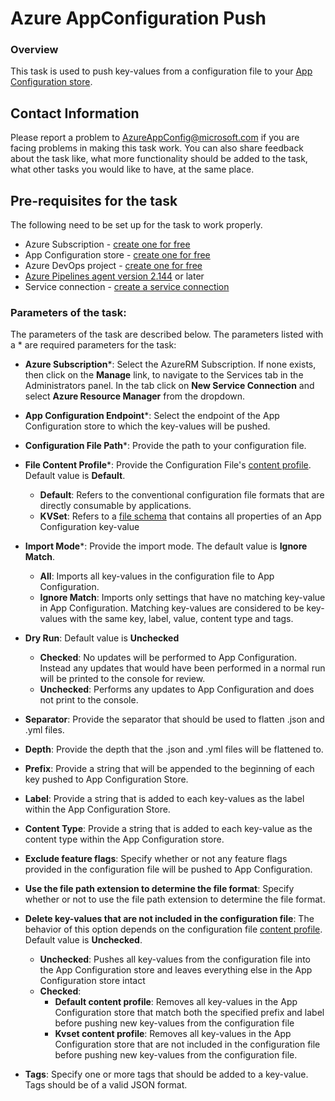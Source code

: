 # Azure AppConfiguration Push

### Overview

This task is used to push key-values from a configuration file to your  [App Configuration store](https://learn.microsoft.com/azure/azure-app-configuration/quickstart-azure-app-configuration-create). 

## Contact Information

Please report a problem to <AzureAppConfig@microsoft.com> if you are facing problems in making this task work.  You can also share feedback about the task like, what more functionality should be added to the task, what other tasks you would like to have, at the same place.

## Pre-requisites for the task
The following need to be set up for the task to work properly.

- Azure Subscription - [create one for free](https://azure.microsoft.com/free/)
- App Configuration store - [create one for free](https://learn.microsoft.com/azure/azure-app-configuration/quickstart-azure-app-configuration-create#create-an-app-configuration-store)
- Azure DevOps project - [create one for free](https://go.microsoft.com/fwlink/?LinkId=2014881)
- [Azure Pipelines agent version 2.144](https://github.com/microsoft/azure-pipelines-agent/releases/tag/v2.144.0) or later
- Service connection - [create a service connection](https://learn.microsoft.com/azure/azure-app-configuration/push-kv-devops-pipeline#create-a-service-connection)

### Parameters of the task:

The parameters of the task are described below. The parameters listed with a \* are required parameters for the task:

* **Azure Subscription**\*: Select the AzureRM Subscription. If none exists, then click on the **Manage** link, to navigate to the Services tab in the Administrators panel. In the tab click on **New Service Connection** and select **Azure Resource Manager** from the dropdown.

* **App Configuration Endpoint**\*: Select the endpoint of the App Configuration store to which the key-values will be pushed.

* **Configuration File Path**\*: Provide the path to your configuration file.

* **File Content Profile**\*: Provide the Configuration File's [content profile](https://learn.microsoft.com/azure/azure-app-configuration/concept-config-file). Default value is **Default**.
    - **Default**: Refers to the conventional configuration file formats that are directly consumable by applications.
    - **KVSet**:  Refers to a [file schema](https://github.com/Azure/AppConfiguration/blob/main/docs/KVSet/KVSet.v1.0.0.schema.json) that contains all properties of an App Configuration key-value

* **Import Mode**\*: Provide the import mode. The default value is **Ignore Match**.
    - **All**:  Imports all key-values in the configuration file to App Configuration.
    - **Ignore Match**: Imports only settings that have no matching key-value in App Configuration. Matching key-values are considered to be key-values with the same key, label, value, content type and tags.

* **Dry Run**: Default value is **Unchecked**
    - **Checked**: No updates will be performed to App Configuration. Instead any updates that would have been performed in a normal run will be printed to the console for review.
    - **Unchecked**: Performs any updates to App Configuration and does not print to the console.

* **Separator**: Provide the separator that should be used to flatten .json and .yml files.

* **Depth**: Provide the depth that the .json and .yml files will be flattened to.

* **Prefix**: Provide a string that will be appended to the beginning of each key pushed to App Configuration Store.

* **Label**: Provide a string that is added to each key-values as the label within the App Configuration Store.

* **Content Type**: Provide a string that is added to each key-value as the content type within the App Configuration store.

* **Exclude feature flags**: Specify whether or not any feature flags provided in the configuration file will be pushed to App Configuration.

* **Use the file path extension to determine the file format**: Specify whether or not to use the file path extension to determine the file format.

* **Delete key-values that are not included in the configuration file**: The behavior of this option depends on the configuration file [content profile](https://learn.microsoft.com/azure/azure-app-configuration/concept-config-file). Default value is **Unchecked**.
    - **Unchecked**:  Pushes all key-values from the configuration file into the App Configuration store and leaves everything else in the App Configuration store intact
    - **Checked**:
        - **Default content profile**: Removes all key-values in the App Configuration store that match both the specified prefix and label before pushing new key-values from the configuration file
        - **Kvset content profile**: Removes all key-values in the App Configuration store that are not included in the configuration file before pushing new key-values from the configuration file.

* **Tags**: Specify one or more tags that should be added to a key-value. Tags should be of a valid JSON format.


